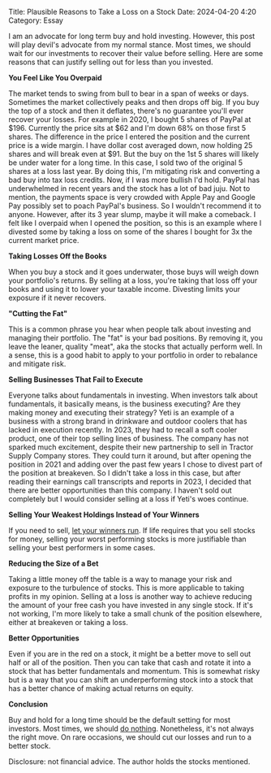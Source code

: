 Title: Plausible Reasons to Take a Loss on a Stock
Date: 2024-04-20 4:20 
Category: Essay

I am an advocate for long term buy and hold investing. However, this post will play devil's advocate from my normal stance. Most times, we should wait for our investments to recover their value before selling. Here are some reasons that can justify selling out for less than you invested.

**You Feel Like You Overpaid**

The market tends to swing from bull to bear in a span of weeks or days. Sometimes the market collectively peaks and then drops off big. If you buy the top of a stock and then it deflates, there's no guarantee you'll ever recover your losses. For example in 2020, I bought 5 shares of PayPal at $196. Currently the price sits at $62 and I'm down 68% on those first 5 shares. The difference in the price I entered the position and the current price is a wide margin. I have dollar cost averaged down, now holding 25 shares and will break even at $91. But the buy on the 1st 5 shares will likely be under water for a long time. In this case, I sold two of the original 5 shares at a loss last year. By doing this, I'm mitigating risk and converting a bad buy into tax loss credits. Now, if I was more bullish I'd hold. PayPal has underwhelmed in recent years and the stock has a lot of bad juju. Not to mention, the payments space is very crowded with Apple Pay and Google Pay possibly set to poach PayPal's business. So I wouldn't recommend it to anyone. However, after its 3 year slump, maybe it will make a comeback. I felt like I overpaid when I opened the position, so this is an example where I divested some by taking a loss on some of the shares I bought for 3x the current market price.


**Taking Losses Off the Books**

When you buy a stock and it goes underwater, those buys will weigh down your portfolio's returns. By selling at a loss, you're taking that loss off your books and using it to lower your taxable income. Divesting limits your exposure if it never recovers.

**"Cutting the Fat"**

This is a common phrase you hear when people talk about investing and managing their portfolio. The "fat" is your bad positions. By removing it, you leave the leaner, quality "meat", aka the stocks that actually perform well. In a sense, this is a good habit to apply to your portfolio in order to rebalance and mitigate risk.

**Selling Businesses That Fail to Execute**

Everyone talks about fundamentals in investing. When investors talk about fundamentals, it basically means, is the business executing? Are they making money and executing their strategy? Yeti is an example of a business with a strong brand in drinkware and outdoor coolers that has lacked in execution recently. In 2023, they had to recall a soft cooler product, one of their top selling lines of business. The company has not sparked much excitement, despite their new partnership to sell in Tractor Supply Company stores. They could turn it around, but after opening the position in 2021 and adding over the past few years I chose to divest part of the position at breakeven. So I didn't take a loss in this case, but after reading their earnings call transcripts and reports in 2023, I decided that there are better opportunities than this company. I haven't sold out completely but I would consider selling at a loss if Yeti's woes continue.

**Selling Your Weakest Holdings Instead of Your Winners**

If you need to sell, [let your winners run](https://divbull.com/why-is-it-hard-to-let-your-winners-run). If life requires that you sell stocks for money, selling your worst performing stocks is more justifiable than selling your best performers in some cases.

**Reducing the Size of a Bet**

Taking a little money off the table is a way to manage your risk and exposure to the turbulence of stocks. This is more applicable to taking profits in my opinion. Selling at a loss is another way to achieve reducing the amount of your free cash you have invested in any single stock. If it's not working, I'm more likely to take a small chunk of the position elsewhere, either at breakeven or taking a loss.


**Better Opportunities**

Even if you are in the red on a stock, it might be a better move to sell out half or all of the position. Then you can take that cash and rotate it into a stock that has better fundamentals and momentum. This is somewhat risky but is a way that you can shift an underperforming stock into a stock that has a better chance of making actual returns on equity.

**Conclusion**

Buy and hold for a long time should be the default setting for most investors. Most times, we should [do nothing](https://divbull.com/the-waiting-game). Nonetheless, it's not always the right move. On rare occasions, we should cut our losses and run to a better stock.

Disclosure: not financial advice. The author holds the stocks mentioned.


